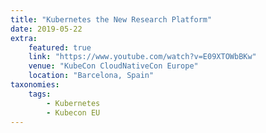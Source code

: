```yaml
---
title: "Kubernetes the New Research Platform"
date: 2019-05-22
extra:
    featured: true
    link: "https://www.youtube.com/watch?v=E09XTOWbBKw"
    venue: "KubeCon CloudNativeCon Europe"
    location: "Barcelona, Spain"
taxonomies:
    tags:
        - Kubernetes
        - Kubecon EU
---
```

